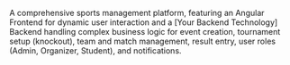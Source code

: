 A comprehensive sports management platform, featuring an Angular Frontend for dynamic user interaction and a [Your Backend Technology] Backend handling complex business logic for event creation, tournament setup (knockout), team and match management, result entry, user roles (Admin, Organizer, Student), and notifications.
